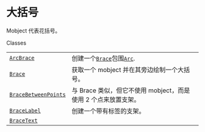 # 大括号

Mobject 代表花括号。

Classes

|||
|-|-|
[`ArcBrace`]()|创建一个[`Brace`]()包围[`Arc`]().
[`Brace`]()|获取一个 mobject 并在其旁边绘制一个大括号。
[`BraceBetweenPoints`]()|与 Brace 类似，但它不使用 mobject，而是使用 2 个点来放置支架。
[`BraceLabel`]()|创建一个带有标签的支架。
[`BraceText`]()|
